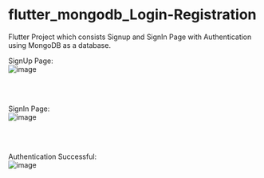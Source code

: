 # flutter_mongodb_Login-Registration

Flutter Project which consists Signup and SignIn Page with Authentication using MongoDB as a database.

SignUp Page:
<br />
![image](https://github.com/Daxrajsinh/flutter_mongodb_Login-Registration/assets/107194145/0fffb544-2c8a-4089-a8ff-aafd91b701c6)

<br /><br />

SignIn Page:
<br />
![image](https://github.com/Daxrajsinh/flutter_mongodb_Login-Registration/assets/107194145/a2df135b-80c4-4fa0-8bb6-2b50ed8e9365)

<br /><br />

Authentication Successful:
<br />
![image](https://github.com/Daxrajsinh/flutter_mongodb_Login-Registration/assets/107194145/5296d2b4-0352-4624-8751-8ed2bd4b5196)
